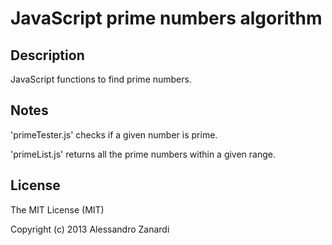 # JavaScript prime numbers algorithm

## Description

JavaScript functions to find prime numbers.

## Notes

'primeTester.js' checks if a given number is prime.

'primeList.js' returns all the prime numbers within a given range.

## License

The MIT License (MIT)

Copyright (c) 2013 Alessandro Zanardi
